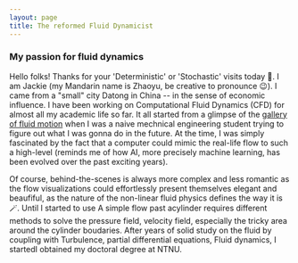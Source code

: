 ```yaml
---
layout: page
title: The reformed Fluid Dynamicist
---
```


### My passion for fluid dynamics

Hello folks! Thanks for your 'Deterministic' or 'Stochastic' visits today 🚀. I am Jackie (my Mandarin name is Zhaoyu, be creative to pronounce 😉). I came from a "small" city Datong in China -- in the sense of economic influence. I have been working on Computational Fluid Dynamics (CFD) for almost all my academic life so far. It all started from a glimpse of the [gallery of fluid motion](https://gfm.aps.org/) when I was a naive mechnical engineering student trying to figure out what I was gonna do in the future. At the time, I was simply fascinated by the fact that a computer could mimic the real-life flow to such a high-level (reminds me of how AI, more precisely machine learning, has been evolved over the past exciting years). 

Of course, behind-the-scenes is always more complex and less romantic as the flow visualizations could effortlessly present themselves elegant and beaufiful, as the nature of the non-linear fluid physics defines the way it is :magic_wand:. Until I started to use A simple flow past acylinder requires different methods to solve the pressure field, velocity field, especially the tricky area around the cylinder boudaries. After years of solid study on the fluid  by coupling with Turbulence, partial differential equations, Fluid dynamics, I startedI obtained my doctoral degree at NTNU. 



